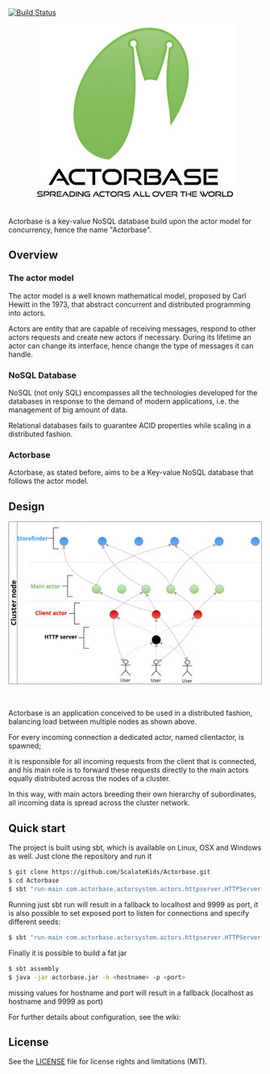 [![Build Status](https://travis-ci.org/ScalateKids/Actorbase-Server.svg?branch=master)](https://travis-ci.org/ScalateKids/Actorbase-Server)

<div align="center">
 <img src="https://github.com/ScalateKids/Actorbase-Documents/blob/master/img/ablogomd.png" />

</div>
 </br>

Actorbase is a key-value NoSQL database build upon the actor model for concurrency, hence the name "Actorbase".

## Overview

### The actor model

The actor model is a well known mathematical model, proposed by Carl Hewitt in the 1973, that abstract concurrent and distributed programming into actors.

Actors are entity that are capable of receiving messages, respond to other actors requests and create new actors if necessary.
During its lifetime an actor can change its interface, hence change the type of messages it can handle.

### NoSQL Database

NoSQL (not only SQL) encompasses all the technologies developed for the databases in response to the demand of modern applications, i.e. the management of big amount of data.

Relational databases fails to guarantee ACID properties while scaling in a distributed fashion.

### Actorbase

Actorbase, as stated before, aims to be a Key-value NoSQL database that follows the actor model.

## Design
<p align="center">
<img src="https://github.com/ScalateKids/Actorbase-Documents/blob/master/img/RQ/DevManual/ClusterPmd.png">
</p>
</br>

Actorbase is an application conceived to be used in a distributed fashion,
balancing load between multiple nodes as shown above.

For every incoming connection a dedicated actor, named clientactor,
is spawned;

it is responsible for all incoming requests from the
client that is connected, and his main role is to forward these requests directly to the
main actors equally distributed across the nodes of a
cluster.

In this way, with main actors breeding
their own hierarchy of subordinates, all incoming data is spread across the
cluster network.

## Quick start

The project is built using sbt, which is available on Linux, OSX and Windows as
well. Just clone the repository and run it
```sh
$ git clone https://github.com/ScalateKids/Actorbase.git
$ cd Actorbase
$ sbt "run-main com.actorbase.actorsystem.actors.httpserver.HTTPServer -h <hostname> -p <port>"
```
Running just sbt run will result in a fallback to localhost and 9999 as port,
it is also possible to set exposed port to listen for connections and specify
different seeds:
```sh
$ sbt "run-main com.actorbase.actorsystem.actors.httpserver.HTTPServer -h <hostname> -p <port>" -Dexposed-port=<listening-port> -Dseed-host=<seed-hostname>
```
Finally it is possible to build a fat jar
```sh
$ sbt assembly
$ java -jar actorbase.jar -h <hostname> -p <port>
```
missing values for hostname and port will result in a fallback (localhost as hostname and 9999 as port)

For further details about configuration, see the wiki:

## License

See the [LICENSE](LICENSE) file for license rights and limitations (MIT).
